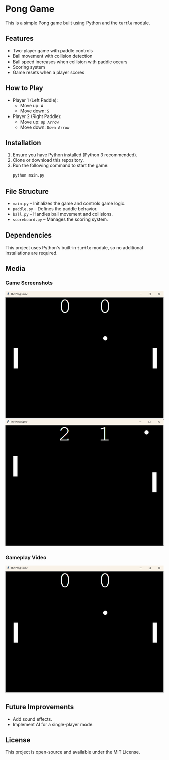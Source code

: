 # Pong Game

This is a simple Pong game built using Python and the `turtle` module.

## Features
- Two-player game with paddle controls
- Ball movement with collision detection
- Ball speed increases when collision with paddle occurs
- Scoring system
- Game resets when a player scores

## How to Play
- Player 1 (Left Paddle):
  - Move up: `W`
  - Move down: `S`
- Player 2 (Right Paddle):
  - Move up: `Up Arrow`
  - Move down: `Down Arrow`

## Installation
1. Ensure you have Python installed (Python 3 recommended).
2. Clone or download this repository.
3. Run the following command to start the game:
   ```sh
   python main.py
   ```

## File Structure
- `main.py` – Initializes the game and controls game logic.
- `paddle.py` – Defines the paddle behavior.
- `ball.py` – Handles ball movement and collisions.
- `scoreboard.py` – Manages the scoring system.

## Dependencies
This project uses Python's built-in `turtle` module, so no additional installations are required.

## Media  
### Game Screenshots  
![Pong Game Screenshot 1](GameStart.png)  
![Pong Game Screenshot 2](OngoingGame.png)  

### Gameplay Video  
[![Pong Game Video](GameStart.png)](gameplay.mp4)  

## Future Improvements
- Add sound effects.
- Implement AI for a single-player mode.

## License
This project is open-source and available under the MIT License.

